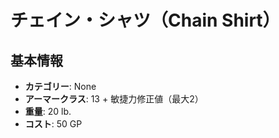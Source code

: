 # チェイン・シャツ（Chain Shirt）

## 基本情報
- **カテゴリー**: None
- **アーマークラス**: 13 + 敏捷力修正値（最大2）
- **重量**: 20 lb.
- **コスト**: 50 GP
